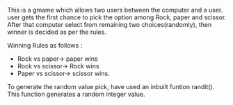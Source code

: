 This is a gmame which allows two users between the computer and a user. 
user gets the first chance to pick the option among Rock, paper and scissor. After that computer select from remaining two choices(randomly), then winner is decided as per the rules.

Winning Rules as follows :

- Rock vs paper-> paper wins
- Rock vs scissor-> Rock wins
- Paper vs scissor-> scissor wins.

To generate the random value pick,
 have used an inbuilt funtion randit().
This function generates a random integer value.
